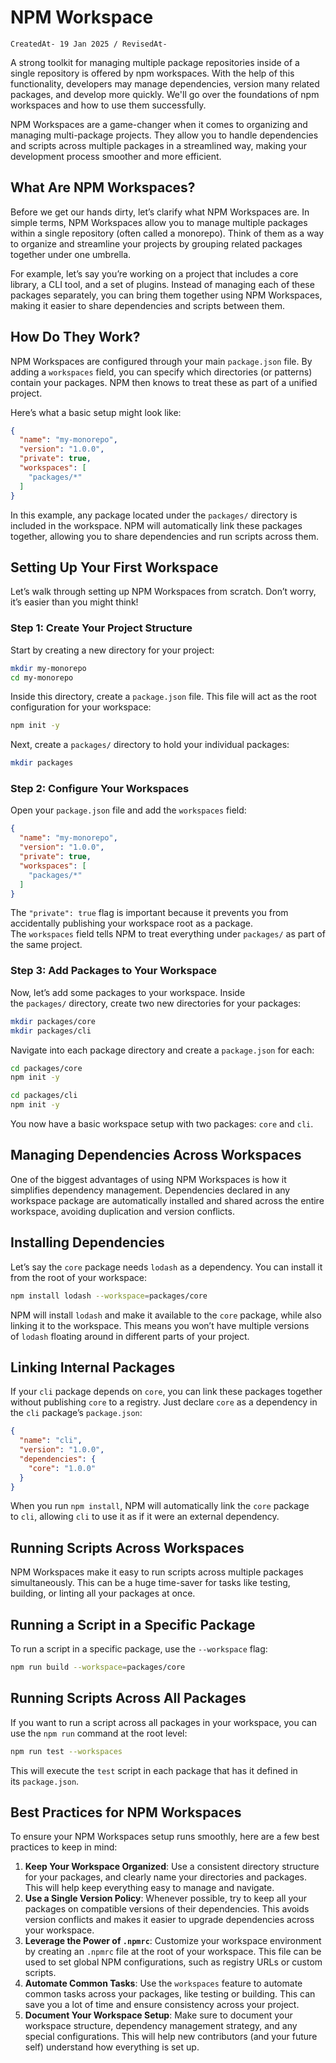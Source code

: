# NPM Workspace

`CreatedAt- 19 Jan 2025 / RevisedAt-` 

A strong toolkit for managing multiple package repositories inside of a single repository is offered by npm workspaces. With the help of this functionality, developers may manage dependencies, version many related packages, and develop more quickly. We'll go over the foundations of npm workspaces and how to use them successfully.

NPM Workspaces are a game-changer when it comes to organizing and managing multi-package projects. They allow you to handle dependencies and scripts across multiple packages in a streamlined way, making your development process smoother and more efficient.

## What Are NPM Workspaces?

Before we get our hands dirty, let’s clarify what NPM Workspaces are. In simple terms, NPM Workspaces allow you to manage multiple packages within a single repository (often called a monorepo). Think of them as a way to organize and streamline your projects by grouping related packages together under one umbrella.

For example, let’s say you’re working on a project that includes a core library, a CLI tool, and a set of plugins. Instead of managing each of these packages separately, you can bring them together using NPM Workspaces, making it easier to share dependencies and scripts between them.

## **How Do They Work?**

NPM Workspaces are configured through your main `package.json` file. By adding a `workspaces` field, you can specify which directories (or patterns) contain your packages. NPM then knows to treat these as part of a unified project.

Here’s what a basic setup might look like:

```json
{
  "name": "my-monorepo",
  "version": "1.0.0",
  "private": true,
  "workspaces": [
    "packages/*"
  ]
}
```

In this example, any package located under the `packages/` directory is included in the workspace. NPM will automatically link these packages together, allowing you to share dependencies and run scripts across them.

## Setting Up Your First Workspace

Let’s walk through setting up NPM Workspaces from scratch. Don’t worry, it’s easier than you might think!

### Step 1: Create Your Project Structure

Start by creating a new directory for your project:

```bash
mkdir my-monorepo
cd my-monorepo
```

Inside this directory, create a `package.json` file. This file will act as the root configuration for your workspace:

```bash
npm init -y
```

Next, create a `packages/` directory to hold your individual packages:

```bash
mkdir packages
```

### Step 2: Configure Your Workspaces

Open your `package.json` file and add the `workspaces` field:

```json
{
  "name": "my-monorepo",
  "version": "1.0.0",
  "private": true,
  "workspaces": [
    "packages/*"
  ]
}
```

The `"private": true` flag is important because it prevents you from accidentally publishing your workspace root as a package. The `workspaces` field tells NPM to treat everything under `packages/` as part of the same project.

### Step 3: Add Packages to Your Workspace

Now, let’s add some packages to your workspace. Inside the `packages/` directory, create two new directories for your packages:

```bash
mkdir packages/core
mkdir packages/cli
```

Navigate into each package directory and create a `package.json` for each:

```bash
cd packages/core
npm init -y

cd packages/cli
npm init -y
```

You now have a basic workspace setup with two packages: `core` and `cli`.

## Managing Dependencies Across Workspaces

One of the biggest advantages of using NPM Workspaces is how it simplifies dependency management. Dependencies declared in any workspace package are automatically installed and shared across the entire workspace, avoiding duplication and version conflicts.

## Installing Dependencies

Let’s say the `core` package needs `lodash` as a dependency. You can install it from the root of your workspace:

```bash
npm install lodash --workspace=packages/core
```

NPM will install `lodash` and make it available to the `core` package, while also linking it to the workspace. This means you won’t have multiple versions of `lodash` floating around in different parts of your project.

## Linking Internal Packages

If your `cli` package depends on `core`, you can link these packages together without publishing `core` to a registry. Just declare `core` as a dependency in the `cli` package’s `package.json`:

```json
{
  "name": "cli",
  "version": "1.0.0",
  "dependencies": {
    "core": "1.0.0"
  }
}
```

When you run `npm install`, NPM will automatically link the `core` package to `cli`, allowing `cli` to use it as if it were an external dependency.

## Running Scripts Across Workspaces

NPM Workspaces make it easy to run scripts across multiple packages simultaneously. This can be a huge time-saver for tasks like testing, building, or linting all your packages at once.

## Running a Script in a Specific Package

To run a script in a specific package, use the `--workspace` flag:

```bash
npm run build --workspace=packages/core
```

## Running Scripts Across All Packages

If you want to run a script across all packages in your workspace, you can use the `npm run` command at the root level:

```bash
npm run test --workspaces
```

This will execute the `test` script in each package that has it defined in its `package.json`.

## Best Practices for NPM Workspaces

To ensure your NPM Workspaces setup runs smoothly, here are a few best practices to keep in mind:

1. **Keep Your Workspace Organized**: Use a consistent directory structure for your packages, and clearly name your directories and packages. This will help keep everything easy to manage and navigate.
2. **Use a Single Version Policy**: Whenever possible, try to keep all your packages on compatible versions of their dependencies. This avoids version conflicts and makes it easier to upgrade dependencies across your workspace.
3. **Leverage the Power of `.npmrc`**: Customize your workspace environment by creating an `.npmrc` file at the root of your workspace. This file can be used to set global NPM configurations, such as registry URLs or custom scripts.
4. **Automate Common Tasks**: Use the `workspaces` feature to automate common tasks across your packages, like testing or building. This can save you a lot of time and ensure consistency across your project.
5. **Document Your Workspace Setup**: Make sure to document your workspace structure, dependency management strategy, and any special configurations. This will help new contributors (and your future self) understand how everything is set up.